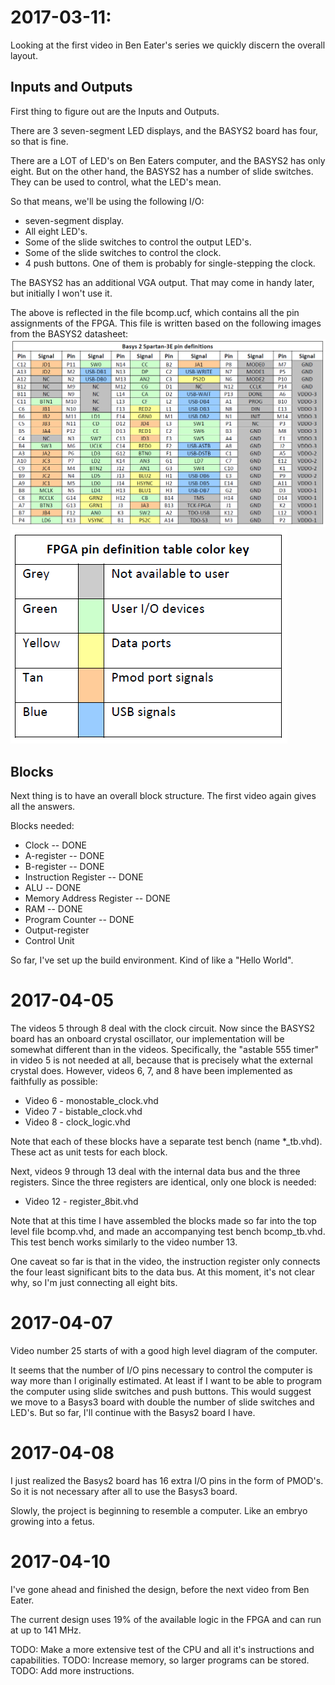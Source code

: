 # 2017-03-11:

Looking at the first video in Ben Eater's series we quickly discern the overall
layout.

## Inputs and Outputs
First thing to figure out are the Inputs and Outputs.

There are 3 seven-segment LED displays, and the BASYS2 board has four, so that
is fine.

There are a LOT of LED's on Ben Eaters computer, and the BASYS2 has only eight.
But on the other hand, the BASYS2 has a number of slide switches. They can be used to
control, what the LED's mean.

So that means, we'll be using the following I/O:
* seven-segment display.
* All eight LED's.
* Some of the slide switches to control the output LED's.
* Some of the slide switches to control the clock.
* 4 push buttons. One of them is probably for single-stepping the clock.

The BASYS2 has an additional VGA output. That may come in handy later, but
initially I won't use it.

The above is reflected in the file bcomp.ucf, which contains all the pin
assignments of the FPGA. This file is written based on the following images
from the BASYS2 datasheet:
![alt text](https://github.com/MJoergen/bcomp/blob/master/img/pins.png "")
![alt text](https://github.com/MJoergen/bcomp/blob/master/img/pins2.png "")

## Blocks
Next thing is to have an overall block structure. The first video again gives
all the answers.

Blocks needed:
* Clock  -- DONE
* A-register   -- DONE
* B-register   -- DONE
* Instruction Register  -- DONE
* ALU -- DONE
* Memory Address Register -- DONE
* RAM -- DONE
* Program Counter -- DONE
* Output-register
* Control Unit

So far, I've set up the build environment. Kind of like a "Hello World".

# 2017-04-05

The videos 5 through 8 deal with the clock circuit. Now since the BASYS2 board
has an onboard crystal oscillator, our implementation will be somewhat different
than in the videos. Specifically, the "astable 555 timer" in video 5 is not needed
at all, because that is precisely what the external crystal does. However,
videos 6, 7, and 8 have been implemented as faithfully as possible:
* Video 6 - monostable_clock.vhd
* Video 7 - bistable_clock.vhd
* Video 8 - clock_logic.vhd

Note that each of these blocks have a separate test bench (name *_tb.vhd). These act
as unit tests for each block.

Next, videos 9 through 13 deal with the internal data bus and the three registers.
Since the three registers are identical, only one block is needed:
* Video 12 - register_8bit.vhd

Note that at this time I have assembled the blocks made so far into the top level
file bcomp.vhd, and made an accompanying test bench bcomp_tb.vhd. This test bench
works similarly to the video number 13.

One caveat so far is that in the video, the instruction register only connects the 
four least significant bits to the data bus. At this moment, it's not clear why,
so I'm just connecting all eight bits.

# 2017-04-07

Video number 25 starts of with a good high level diagram of the computer.

It seems that the number of I/O pins necessary to control the computer is
way more than I originally estimated. At least if I want to be
able to program the computer using slide switches and push buttons.
This would suggest we move to a Basys3 board with double the number of slide
switches and LED's. But so far, I'll continue with the Basys2 board I have.

# 2017-04-08

I just realized the Basys2 board has 16 extra I/O pins in the form of
PMOD's. So it is not necessary after all to use the Basys3 board.

Slowly, the project is beginning to resemble a computer. Like an embryo growing into 
a fetus.

# 2017-04-10

I've gone ahead and finished the design, before the next video from Ben Eater.

The current design uses 19% of the available logic in the FPGA and can run at up to 141 MHz.

TODO: Make a more extensive test of the CPU and all it's instructions and capabilities.
TODO: Increase memory, so larger programs can be stored.
TODO: Add more instructions.

